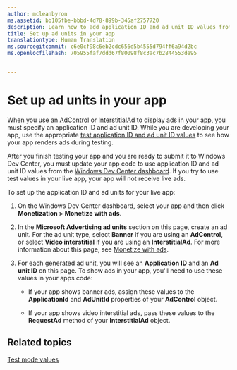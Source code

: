 ```yaml
---
author: mcleanbyron
ms.assetid: bb105fbe-bbbd-4d78-899b-345af2757720
description: Learn how to add application ID and ad unit ID values from the Windows Dev Center dashboard to your app before you submit your app to the Store.
title: Set up ad units in your app
translationtype: Human Translation
ms.sourcegitcommit: c6e0cf98c6eb2cdc656d5b4555d794ff6a94d2bc
ms.openlocfilehash: 705955faf7ddd67f80098f8c3ac7b2844553de95


---
```


# Set up ad units in your app




When you use an [AdControl](https://msdn.microsoft.com/library/windows/apps/microsoft.advertising.winrt.ui.adcontrol.aspx) or [InterstitialAd](https://msdn.microsoft.com/library/windows/apps/microsoft.advertising.winrt.ui.interstitialad.aspx) to display ads in your app, you must specify an application ID and ad unit ID. While you are developing your app, use the appropriate [test application ID and ad unit ID values](test-mode-values.md) to see how your app renders ads during testing.

After you finish testing your app and you are ready to submit it to Windows Dev Center, you must update your app code to use application ID and ad unit ID values from the [Windows Dev Center dashboard](https://msdn.microsoft.com/library/windows/apps/mt170658.aspx). If you try to use test values in your live app, your app will not receive live ads.

To set up the application ID and ad units for your live app:

1.  On the Windows Dev Center dashboard, select your app and then click **Monetization > Monetize with ads**.
2.  In the **Microsoft Advertising ad units** section on this page, create an ad unit. For the ad unit type, select **Banner** if you are using an **AdControl**, or select **Video interstitial** if you are using an **InterstitialAd**. For more information about this page, see [Monetize with ads](../publish/monetize-with-ads.md).

3.  For each generated ad unit, you will see an **Application ID** and an **Ad unit ID** on this page. To show ads in your app, you'll need to use these values in your apps code:

    * If your app shows banner ads, assign these values to the **ApplicationId** and **AdUnitId** properties of your **AdControl** object.

    * If your app shows video interstitial ads, pass these values to the **RequestAd** method of your **InterstitialAd** object.

 

## Related topics

[Test mode values](test-mode-values.md)


 

 



<!--HONumber=Aug16_HO3-->


